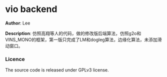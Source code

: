 
# vio backend
**Author**: Lee

**Description**:
仿照高翔等人的代码，做的修改版后端算法，仿照g2o和VINS_MONO的框架，第一版只完成了LM和dogleg算法，边缘化算法，未添加滑动窗口。

### Licence

The source code is released under GPLv3 license.
